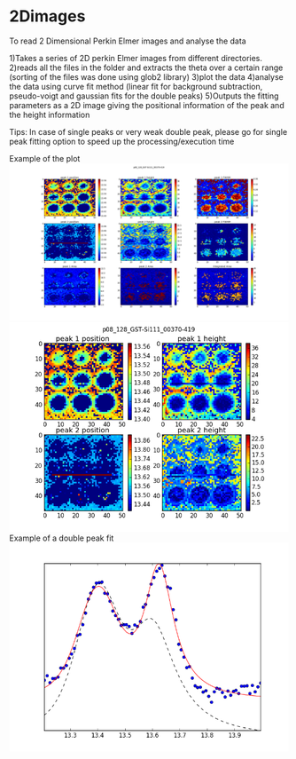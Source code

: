 # 2Dimages
To read 2 Dimensional Perkin Elmer images and analyse the data 

1)Takes a series of 2D perkin Elmer images from different directories. 
2)reads all the files in the folder and extracts the theta over a certain range (sorting of the files was done using glob2 library)
3)plot the data 
4)analyse the data using curve fit method (linear fit for background subtraction, pseudo-voigt and gaussian fits for the double peaks)
5)Outputs the fitting parameters as a 2D image giving the positional information of the peak and the height information

Tips:
  In case of single peaks or very weak double peak, please go for single peak fitting option to speed up the processing/execution time

Example of the plot
![Screenshot](p08_128_GST_Si111_00370-419a.png)
![Screenshot](p08_128_GST_Si111_00370-419.png)
Example of a double peak fit
![screenshot](p08_146_GST-Si111_00260-00041.png)
